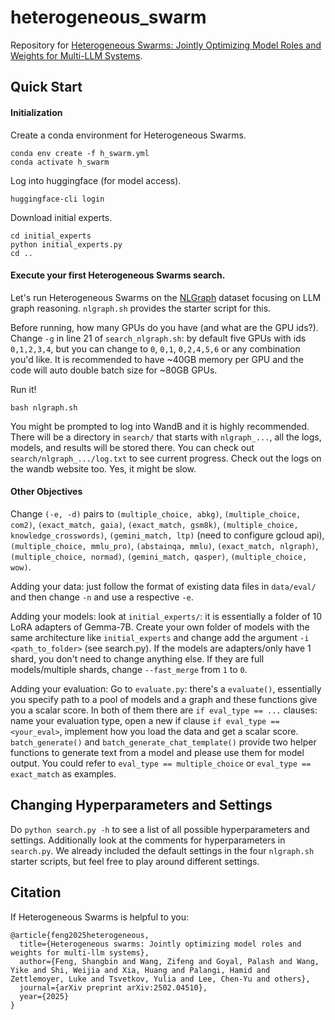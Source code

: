 # heterogeneous_swarm

Repository for [Heterogeneous Swarms: Jointly Optimizing Model Roles and Weights for Multi-LLM Systems](https://arxiv.org/abs/2502.04510).

## Quick Start

#### Initialization

Create a conda environment for Heterogeneous Swarms.
```
conda env create -f h_swarm.yml
conda activate h_swarm
```

Log into huggingface (for model access).
```
huggingface-cli login
```

Download initial experts.
```
cd initial_experts
python initial_experts.py
cd ..
```

#### Execute your first Heterogeneous Swarms search.

Let's run Heterogeneous Swarms on the [NLGraph](https://arxiv.org/abs/2305.10037) dataset focusing on LLM graph reasoning. `nlgraph.sh` provides the starter script for this.

Before running, how many GPUs do you have (and what are the GPU ids?). Change `-g` in line 21 of `search_nlgraph.sh`: by default five GPUs with ids `0,1,2,3,4`, but you can change to `0`, `0,1`, `0,2,4,5,6` or any combination you'd like. It is recommended to have ~40GB memory per GPU and the code will auto double batch size for ~80GB GPUs.

Run it!
```
bash nlgraph.sh
```

You might be prompted to log into WandB and it is highly recommended. There will be a directory in `search/` that starts with `nlgraph_...`, all the logs, models, and results will be stored there. You can check out `search/nlgraph_.../log.txt` to see current progress. Check out the logs on the wandb website too. Yes, it might be slow.

#### Other Objectives

Change `(-e, -d)` pairs to `(multiple_choice, abkg)`, `(multiple_choice, com2)`, `(exact_match, gaia)`, `(exact_match, gsm8k)`, `(multiple_choice, knowledge_crosswords)`, `(gemini_match, ltp)` (need to configure gcloud api), `(multiple_choice, mmlu_pro)`, `(abstainqa, mmlu)`, `(exact_match, nlgraph)`, `(multiple_choice, normad)`, `(gemini_match, qasper)`, `(multiple_choice, wow)`.

Adding your data: just follow the format of existing data files in `data/eval/` and then change `-n` and use a respective `-e`.

Adding your models: look at `initial_experts/`: it is essentially a folder of 10 LoRA adapters of Gemma-7B. Create your own folder of models with the same architecture like `initial_experts` and change add the argument `-i <path_to_folder>` (see search.py). If the models are adapters/only have 1 shard, you don't need to change anything else. If they are full models/multiple shards, change `--fast_merge` from `1` to `0`.

Adding your evaluation: Go to `evaluate.py`: there's a `evaluate()`, essentially you specify path to a pool of models and a graph and these functions give you a scalar score. In both of them there are `if eval_type == ...` clauses: name your evaluation type, open a new if clause `if eval_type == <your_eval>`, implement how you load the data and get a scalar score. `batch_generate()` and `batch_generate_chat_template()` provide two helper functions to generate text from a model and please use them for model output. You could refer to `eval_type == multiple_choice` or `eval_type == exact_match` as examples.

## Changing Hyperparameters and Settings

Do `python search.py -h` to see a list of all possible hyperparameters and settings. Additionally look at the comments for hyperparameters in `search.py`. We already included the default settings in the four `nlgraph.sh` starter scripts, but feel free to play around different settings.

## Citation

If Heterogeneous Swarms is helpful to you:

```
@article{feng2025heterogeneous,
  title={Heterogeneous swarms: Jointly optimizing model roles and weights for multi-llm systems},
  author={Feng, Shangbin and Wang, Zifeng and Goyal, Palash and Wang, Yike and Shi, Weijia and Xia, Huang and Palangi, Hamid and Zettlemoyer, Luke and Tsvetkov, Yulia and Lee, Chen-Yu and others},
  journal={arXiv preprint arXiv:2502.04510},
  year={2025}
}
```
